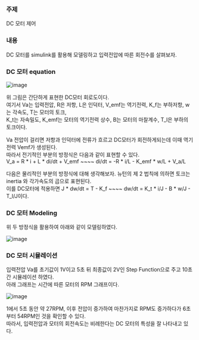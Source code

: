 <h3>주제</h3>
DC 모터 제어
<h3>내용</h3>
DC 모터를 simulink를 활용해 모델링하고 입력전압에 따른 회전수를 살펴보자.
<h3>DC 모터 equation</h3>

![image](https://user-images.githubusercontent.com/87568714/208278298-65eb905a-53f6-47df-b65e-2708a4fe6f0d.png)

위 그림은 간단하게 표현한 DC모터 회로도이다.</br>
여기서 Va는 입력전압, R은 저항, L은 인덕터, V_emf는 역기전력, K_f는 부하저항, w는 각속도, T는 모터의 토크,</br>
K_t는 자속밀도, K_emf는 모터의 역기전력 상수, B는 모터의 마찰계수, T_l은 부하의 토크이다.</br>

Va 전압이 걸리면 저항과 인덕터에 전류가 흐르고 DC모터가 회전하게되는데 이때 역기전력 Vemf가 생성된다.</br>
따라서 전기적인 부분의 방정식은 다음과 같이 표현할 수 있다.</br>
V_a = R * i + L * di/dt + V_emf ~~~~ di/dt = -R * i/L - K_emf * w/L + V_a/L</br>

다음은 물리적인 부분의 방정식에 대해 생각해보자. 뉴턴의 제 2 법칙에 의하면 토크는 inertia 와 각가속도의 곱으로 표현된다.</br>
이를 DC모터에 적용하면 J * dw/dt = T - K_f ~~~~ dw/dt = K_t * i/J - B * w/J - T_l/J이다.</br>

<h3>DC 모터 Modeling</h3>
위 두 방정식을 활용하여 아래와 같이 모델링하였다.

![image](https://user-images.githubusercontent.com/87568714/208296366-84622032-2b0e-45ee-a4ae-b2b8e3ba350d.png)

<h3>DC 모터 시뮬레이션</h3>
입력전압 Va를 초기값이 1V이고 5초 뒤 최종값이 2V인 Step Function으로 주고 10초간 시뮬레이션 하였다.</br>
아래 그래프는 시간에 따른 모터의 RPM 그래프이다.

![image](https://user-images.githubusercontent.com/87568714/208296411-4c2b260b-b7f9-4d80-a88a-f26be5485713.png)

1에서 5초 동안 약 27RPM, 이후 전압이 증가하여 마찬가지로 RPM도 증가하다가 6초부터 54RPM인 것을 확인할 수 있다.</br>
따라서, 입력전압과 모터의 회전속도는 비례한다는 DC 모터의 특성을 잘 나타내고 있다. 
